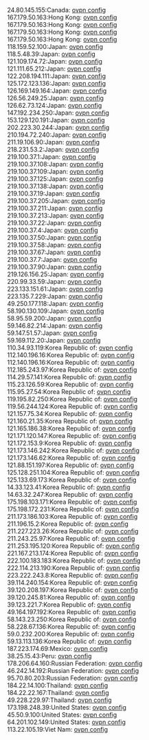24.80.145.155:Canada: [ovpn config](vpn/24_80_145_155.ovpn)  
167.179.50.163:Hong Kong: [ovpn config](vpn/167_179_50_163.ovpn)  
167.179.50.163:Hong Kong: [ovpn config](vpn/167_179_50_163.ovpn)  
167.179.50.163:Hong Kong: [ovpn config](vpn/167_179_50_163.ovpn)  
167.179.50.163:Hong Kong: [ovpn config](vpn/167_179_50_163.ovpn)  
118.159.52.100:Japan: [ovpn config](vpn/118_159_52_100.ovpn)  
118.5.48.39:Japan: [ovpn config](vpn/118_5_48_39.ovpn)  
121.109.174.72:Japan: [ovpn config](vpn/121_109_174_72.ovpn)  
121.111.65.212:Japan: [ovpn config](vpn/121_111_65_212.ovpn)  
122.208.194.111:Japan: [ovpn config](vpn/122_208_194_111.ovpn)  
125.172.123.136:Japan: [ovpn config](vpn/125_172_123_136.ovpn)  
126.169.149.164:Japan: [ovpn config](vpn/126_169_149_164.ovpn)  
126.56.249.25:Japan: [ovpn config](vpn/126_56_249_25.ovpn)  
126.62.73.124:Japan: [ovpn config](vpn/126_62_73_124.ovpn)  
147.192.234.250:Japan: [ovpn config](vpn/147_192_234_250.ovpn)  
153.129.120.191:Japan: [ovpn config](vpn/153_129_120_191.ovpn)  
202.223.30.244:Japan: [ovpn config](vpn/202_223_30_244.ovpn)  
210.194.72.240:Japan: [ovpn config](vpn/210_194_72_240.ovpn)  
211.19.106.90:Japan: [ovpn config](vpn/211_19_106_90.ovpn)  
218.231.53.2:Japan: [ovpn config](vpn/218_231_53_2.ovpn)  
219.100.37.1:Japan: [ovpn config](vpn/219_100_37_1.ovpn)  
219.100.37.108:Japan: [ovpn config](vpn/219_100_37_108.ovpn)  
219.100.37.109:Japan: [ovpn config](vpn/219_100_37_109.ovpn)  
219.100.37.125:Japan: [ovpn config](vpn/219_100_37_125.ovpn)  
219.100.37.138:Japan: [ovpn config](vpn/219_100_37_138.ovpn)  
219.100.37.19:Japan: [ovpn config](vpn/219_100_37_19.ovpn)  
219.100.37.205:Japan: [ovpn config](vpn/219_100_37_205.ovpn)  
219.100.37.211:Japan: [ovpn config](vpn/219_100_37_211.ovpn)  
219.100.37.213:Japan: [ovpn config](vpn/219_100_37_213.ovpn)  
219.100.37.22:Japan: [ovpn config](vpn/219_100_37_22.ovpn)  
219.100.37.4:Japan: [ovpn config](vpn/219_100_37_4.ovpn)  
219.100.37.50:Japan: [ovpn config](vpn/219_100_37_50.ovpn)  
219.100.37.58:Japan: [ovpn config](vpn/219_100_37_58.ovpn)  
219.100.37.67:Japan: [ovpn config](vpn/219_100_37_67.ovpn)  
219.100.37.7:Japan: [ovpn config](vpn/219_100_37_7.ovpn)  
219.100.37.90:Japan: [ovpn config](vpn/219_100_37_90.ovpn)  
219.126.156.25:Japan: [ovpn config](vpn/219_126_156_25.ovpn)  
220.99.33.59:Japan: [ovpn config](vpn/220_99_33_59.ovpn)  
223.133.151.61:Japan: [ovpn config](vpn/223_133_151_61.ovpn)  
223.135.7.229:Japan: [ovpn config](vpn/223_135_7_229.ovpn)  
49.250.177.118:Japan: [ovpn config](vpn/49_250_177_118.ovpn)  
58.190.130.109:Japan: [ovpn config](vpn/58_190_130_109.ovpn)  
58.95.59.200:Japan: [ovpn config](vpn/58_95_59_200.ovpn)  
59.146.82.214:Japan: [ovpn config](vpn/59_146_82_214.ovpn)  
59.147.51.57:Japan: [ovpn config](vpn/59_147_51_57.ovpn)  
59.169.112.20:Japan: [ovpn config](vpn/59_169_112_20.ovpn)  
110.34.93.119:Korea Republic of: [ovpn config](vpn/110_34_93_119.ovpn)  
112.140.196.16:Korea Republic of: [ovpn config](vpn/112_140_196_16.ovpn)  
112.140.196.16:Korea Republic of: [ovpn config](vpn/112_140_196_16.ovpn)  
112.185.243.97:Korea Republic of: [ovpn config](vpn/112_185_243_97.ovpn)  
114.29.57.141:Korea Republic of: [ovpn config](vpn/114_29_57_141.ovpn)  
115.23.126.59:Korea Republic of: [ovpn config](vpn/115_23_126_59.ovpn)  
115.95.27.54:Korea Republic of: [ovpn config](vpn/115_95_27_54.ovpn)  
119.195.82.250:Korea Republic of: [ovpn config](vpn/119_195_82_250.ovpn)  
119.56.244.124:Korea Republic of: [ovpn config](vpn/119_56_244_124.ovpn)  
121.157.75.34:Korea Republic of: [ovpn config](vpn/121_157_75_34.ovpn)  
121.160.21.35:Korea Republic of: [ovpn config](vpn/121_160_21_35.ovpn)  
121.165.186.38:Korea Republic of: [ovpn config](vpn/121_165_186_38.ovpn)  
121.171.120.147:Korea Republic of: [ovpn config](vpn/121_171_120_147.ovpn)  
121.172.153.9:Korea Republic of: [ovpn config](vpn/121_172_153_9.ovpn)  
121.173.146.242:Korea Republic of: [ovpn config](vpn/121_173_146_242.ovpn)  
121.173.146.62:Korea Republic of: [ovpn config](vpn/121_173_146_62.ovpn)  
121.88.151.197:Korea Republic of: [ovpn config](vpn/121_88_151_197.ovpn)  
125.128.251.104:Korea Republic of: [ovpn config](vpn/125_128_251_104.ovpn)  
125.133.69.173:Korea Republic of: [ovpn config](vpn/125_133_69_173.ovpn)  
14.33.123.41:Korea Republic of: [ovpn config](vpn/14_33_123_41.ovpn)  
14.63.32.247:Korea Republic of: [ovpn config](vpn/14_63_32_247.ovpn)  
175.198.103.171:Korea Republic of: [ovpn config](vpn/175_198_103_171.ovpn)  
175.198.172.231:Korea Republic of: [ovpn config](vpn/175_198_172_231.ovpn)  
211.173.186.103:Korea Republic of: [ovpn config](vpn/211_173_186_103.ovpn)  
211.196.15.2:Korea Republic of: [ovpn config](vpn/211_196_15_2.ovpn)  
211.227.223.26:Korea Republic of: [ovpn config](vpn/211_227_223_26.ovpn)  
211.243.25.97:Korea Republic of: [ovpn config](vpn/211_243_25_97.ovpn)  
211.253.195.120:Korea Republic of: [ovpn config](vpn/211_253_195_120.ovpn)  
221.167.213.174:Korea Republic of: [ovpn config](vpn/221_167_213_174.ovpn)  
222.100.183.183:Korea Republic of: [ovpn config](vpn/222_100_183_183.ovpn)  
222.114.213.190:Korea Republic of: [ovpn config](vpn/222_114_213_190.ovpn)  
223.222.243.8:Korea Republic of: [ovpn config](vpn/223_222_243_8.ovpn)  
39.114.240.154:Korea Republic of: [ovpn config](vpn/39_114_240_154.ovpn)  
39.120.208.197:Korea Republic of: [ovpn config](vpn/39_120_208_197.ovpn)  
39.120.245.81:Korea Republic of: [ovpn config](vpn/39_120_245_81.ovpn)  
39.123.221.7:Korea Republic of: [ovpn config](vpn/39_123_221_7.ovpn)  
49.164.197.192:Korea Republic of: [ovpn config](vpn/49_164_197_192.ovpn)  
58.143.23.250:Korea Republic of: [ovpn config](vpn/58_143_23_250.ovpn)  
58.228.67.136:Korea Republic of: [ovpn config](vpn/58_228_67_136.ovpn)  
59.0.232.200:Korea Republic of: [ovpn config](vpn/59_0_232_200.ovpn)  
59.13.113.136:Korea Republic of: [ovpn config](vpn/59_13_113_136.ovpn)  
187.223.174.69:Mexico: [ovpn config](vpn/187_223_174_69.ovpn)  
38.25.15.43:Peru: [ovpn config](vpn/38_25_15_43.ovpn)  
178.206.64.160:Russian Federation: [ovpn config](vpn/178_206_64_160.ovpn)  
46.242.14.192:Russian Federation: [ovpn config](vpn/46_242_14_192.ovpn)  
95.70.80.203:Russian Federation: [ovpn config](vpn/95_70_80_203.ovpn)  
184.22.14.100:Thailand: [ovpn config](vpn/184_22_14_100.ovpn)  
184.22.22.167:Thailand: [ovpn config](vpn/184_22_22_167.ovpn)  
49.228.229.97:Thailand: [ovpn config](vpn/49_228_229_97.ovpn)  
173.198.248.39:United States: [ovpn config](vpn/173_198_248_39.ovpn)  
45.50.9.100:United States: [ovpn config](vpn/45_50_9_100.ovpn)  
64.201.102.149:United States: [ovpn config](vpn/64_201_102_149.ovpn)  
113.22.105.19:Viet Nam: [ovpn config](vpn/113_22_105_19.ovpn)  

